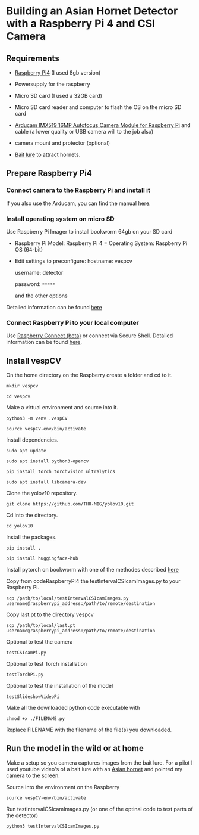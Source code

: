 # Building an Asian Hornet Detector with a Raspberry Pi 4 and CSI Camera

## Requirements
- [Raspberry Pi4](https://www.raspberrypi.com/products/raspberry-pi-4-model-b/?variant=raspberry-pi-4-model-b-8gb) (I used 8gb version)
- Powersupply for the raspberry
- Micro SD card (I used a 32GB card)
- Micro SD card reader and computer to flash the OS on the micro SD card

- [Arducam IMX519 16MP Autofocus Camera Module for Raspberry Pi](https://www.antratek.nl/arducam-imx519) and cable (a lower quality or USB camera will to the job also)
- camera mount and protector (optional)

- [Bait lure](https://www.rbka.org.uk/index.php/asian-hornet/traps-and-lures) to attract hornets.


## Prepare Raspberry Pi4

### Connect camera to the Raspberry Pi and install it
If you also use the Arducam, you can find the manual [here](https://docs.arducam.com/Raspberry-Pi-Camera/Pivariety-Camera/Quick-Start-Guide/).

### Install operating system on micro SD
Use Raspberry Pi Imager to install bookworm 64gb on your SD card
- Raspberry Pi Model: Raspberry Pi 4
= Operating System: Raspberry Pi OS (64-bit)
- Edit settings to preconfigure:
    hostname: vespcv

    username: detector

    password: `*****`

    and the other options

Detailed information can be found [here](https://www.raspberrypi.com/documentation/computers/getting-started.html)


### Connect Raspberry Pi to your local computer

Use [Raspberry Connect (beta)](https://connect.raspberrypi.com/sign-in) or connect via Secure Shell. Detailed information can be found [here](https://www.raspberrypi.com/documentation/computers/remote-access.html).

## Install vespCV

On the home directory on the Raspberry create a folder and cd to it.

```mkdir vespcv```

```cd vespcv```

Make a virtual environment and source into it.

```python3 -m venv .vespCV```

```source vespCV-env/bin/activate```

Install dependencies.

```sudo apt update```

```sudo apt install python3-opencv```

```pip install torch torchvision ultralytics```

```sudo apt install libcamera-dev```

Clone the yolov10 repository.

```git clone https://github.com/THU-MIG/yolov10.git```

Cd into the directory.

```cd yolov10```

Install the packages.

```pip install .```

```pip install huggingface-hub```

Install pytorch on bookworm with one of the methodes described [here](https://qengineering.eu/install-pytorch-on-raspberry-pi-4.html)

Copy from codeRaspberryPi4 the testIntervalCSIcamImages.py to your Raspberry Pi.

```scp /path/to/local/testIntervalCSIcamImages.py username@raspberrypi_address:/path/to/remote/destination```

Copy last.pt to the directory vespcv

```scp /path/to/local/last.pt username@raspberrypi_address:/path/to/remote/destination```

Optional to test the camera

`testCSIcamPi.py`

Optional to test Torch installation

`testTorchPi.py`

Optional to test the installation of the model

`testSlideshowVideoPi`

Make all the downloaded python code executable with

```chmod +x ./FILENAME.py```

Replace FILENAME with the filename of the file(s) you downloaded.

## Run the model in the wild or at home
Make a setup so you camera captures images from the bait lure. For a pilot I used youtube video's of a bait lure with an [Asian hornet](https://www.youtube.com/watch?v=eXZwN4O0FdU) and pointed my camera to the screen.

Source into the environment on the Raspberry

```source vespCV-env/bin/activate```

Run testIntervalCSIcamImages.py (or one of the optinal code to test parts of the detector)

```python3 testIntervalCSIcamImages.py```

